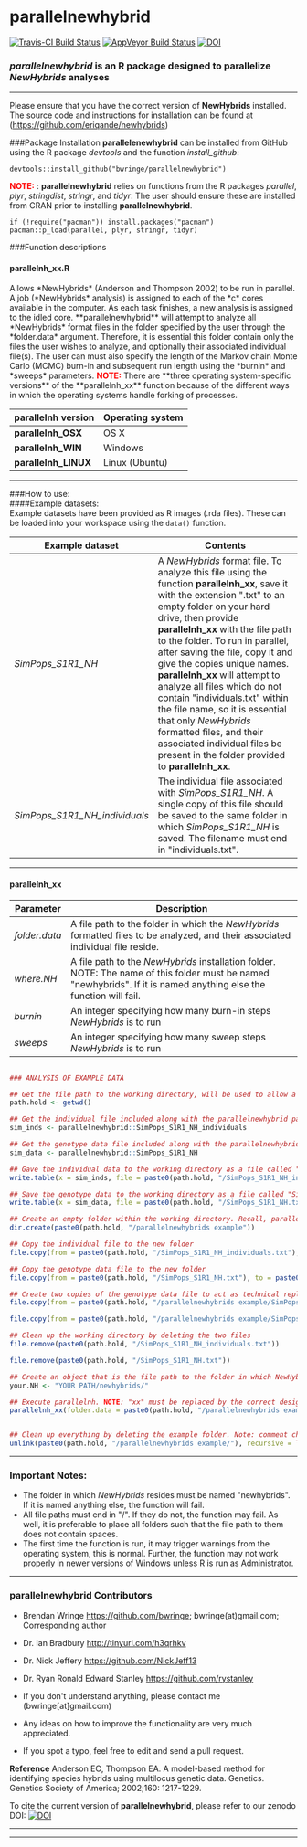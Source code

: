 # parallelnewhybrid 
[![Travis-CI Build Status](https://travis-ci.org/thierrygosselin/parallelnewhybrid.svg?branch=master)](https://travis-ci.org/thierrygosselin/parallelnewhybrid)
[![AppVeyor Build Status](https://ci.appveyor.com/api/projects/status/github/bwringe/parallelnewhybrid?branch=master&svg=true)](https://ci.appveyor.com/project/bwringe/parallelnewhybrid)
[![DOI](https://zenodo.org/badge/21962/bwringe/parallelnewhybrid.svg)](https://zenodo.org/badge/latestdoi/21962/bwringe/parallelnewhybrid)

### ***parallelnewhybrid*** is an R package designed to parallelize *NewHybrids* analyses


***  
Please ensure that you have the correct version of **NewHybrids** installed. The source code and instructions for installation can be found at (<https://github.com/eriqande/newhybrids>)


###Package Installation
**parallelenewhybrid** can be installed from GitHub using the R package *devtools* and the function *install_github*:  
```
devtools::install_github("bwringe/parallelnewhybrid")
```
<span style = "color:red"> <strong>NOTE:</strong></span> : **parallelnewhybrid** relies on functions from the R packages *parallel*, *plyr*, *stringdist*, *stringr*, and *tidyr*. The user should ensure these are installed from CRAN prior to installing **parallelnewhybrid**.
```
if (!require("pacman")) install.packages("pacman")
pacman::p_load(parallel, plyr, stringr, tidyr)
```

###Function descriptions
<h4 class="text-primary">parallelnh_xx.R</h4>
Allows *NewHybrids* (Anderson and Thompson 2002) to be run in parallel. A job (*NewHybrids* analysis) is assigned to each of the *c* cores available in the computer. As each task finishes, a new analysis is assigned to the idled core.  
**parallelnewhybrid** will attempt to analyze all *NewHybrids* format files in the folder specified by the user through the *folder.data* argument. Therefore, it is essential this folder contain only the files the user wishes to analyze, and optionally their associated individual file(s).  
The user can must also specify the length of the Markov chain Monte Carlo (MCMC) burn-in and subsequent run length using the *burnin* and *sweeps* parameters.  
<span style = "color:red"> <strong>NOTE:</strong></span> There are **three operating system-specific versions** of the **parallelnh_xx** function because of the different ways in which the operating systems handle forking of processes.  

**parallelnh version**|**Operating system**
------------|----------
**parallelnh_OSX** | OS X
**parallelnh_WIN** | Windows
**parallelnh_LINUX** | Linux (Ubuntu)

***  

###How to use:  
####Example datasets:  
Example datasets have been provided as R images (.rda files). These can be loaded into your workspace using the ``data()`` function.

**Example dataset** | **Contents**  
------------|---------------------------------------------------------------  
*SimPops\_S1R1_NH* | A *NewHybrids* format file. To analyze this file using the function **parallelnh_xx**, save it with the extension ".txt" to an empty folder on your hard drive, then provide **parallelnh_xx** with the file path to the folder. To run in parallel, after saving the file, copy it and give the copies unique names. **parallelnh_xx** will attempt to analyze all files which do not contain "individuals.txt" within the file name, so it is essential that only *NewHybrids* formatted files, and their associated individual files be present in the folder provided to **parallelnh_xx**.
*SimPops\_S1R1_NH_individuals* | The individual file associated with *SimPops\_S1R1_NH*. A single copy of this file should be saved to the same folder in which *SimPops\_S1R1_NH* is saved. The filename must end in "individuals.txt".

***  
<h4 class="text-primary">parallelnh_xx</h4>  

**Parameter** | **Description**
------------|---------------------------------------------------------------  
*folder.data*| A file path to the folder in which the *NewHybrids* formatted files to be analyzed, and their associated individual file reside.
*where.NH* | A file path to the *NewHybrids* installation folder. NOTE: The name of this folder must be named "newhybrids". If it is named anything else the function will fail.
*burnin* | An integer specifying how many burn-in steps *NewHybrids* is to run
*sweeps* | An integer specifying how many sweep steps *NewHybrids* is to run  

```r

### ANALYSIS OF EXAMPLE DATA

## Get the file path to the working directory, will be used to allow a universal example
path.hold <- getwd()

## Get the individual file included along with the parallelnewhybrid package and make it an object
sim_inds <- parallelnewhybrid::SimPops_S1R1_NH_individuals

## Get the genotype data file included along with the parallelnewhybrid package and make it an object
sim_data <- parallelnewhybrid::SimPops_S1R1_NH

## Gave the individual data to the working directory as a file called "SimPops_S1R1_NH_individuals.txt"
write.table(x = sim_inds, file = paste0(path.hold, "/SimPops_S1R1_NH_individuals.txt"), row.names = FALSE, col.names = FALSE, quote = FALSE)

## Save the genotype data to the working directory as a file called "SimPops_S1R1_NH.txt"
write.table(x = sim_data, file = paste0(path.hold, "/SimPops_S1R1_NH.txt"), row.names = FALSE, col.names = FALSE, quote = FALSE)

## Create an empty folder within the working directory. Recall, parallelnewhybrids will analyze all files within the folder it is specified, but if there are files that are not NewHybrids format, or individual files, it will fail.
dir.create(paste0(path.hold, "/parallelnewhybrids example"))

## Copy the individual file to the new folder
file.copy(from = paste0(path.hold, "/SimPops_S1R1_NH_individuals.txt"), to = paste0(path.hold, "/parallelnewhybrids example"))

## Copy the genotype data file to the new folder
file.copy(from = paste0(path.hold, "/SimPops_S1R1_NH.txt"), to = paste0(path.hold, "/parallelnewhybrids example"))

## Create two copies of the genotype data file to act as technical replicates of the NewHybrids simulation based analysis. This will also serve demonstrate the parallel capabilities of parallelnewhybrid.
file.copy(from = paste0(path.hold, "/parallelnewhybrids example/SimPops_S1R1_NH.txt"), to = paste0(path.hold, "/parallelnewhybrids example/SimPops_S1R2_NH.txt"))

file.copy(from = paste0(path.hold, "/parallelnewhybrids example/SimPops_S1R1_NH.txt"), to = paste0(path.hold, "/parallelnewhybrids example/SimPops_S2R3_NH.txt"))

## Clean up the working directory by deleting the two files
file.remove(paste0(path.hold, "/SimPops_S1R1_NH_individuals.txt"))

file.remove(paste0(path.hold, "/SimPops_S1R1_NH.txt"))

## Create an object that is the file path to the folder in which NewHybrids is installed. Note: this folder must be named "newhybrids"
your.NH <- "YOUR PATH/newhybrids/"

## Execute parallelnh. NOTE: "xx" must be replaced by the correct designation for your operating system. burnin and sweep values have been chosen for demonstration only.
parallelnh_xx(folder.data = paste0(path.hold, "/parallelnewhybrids example/"), where.NH = your.NH, burnin = 100, sweeps = 100)


## Clean up everything by deleting the example folder. Note: comment characters have been added to prevent this command being run accidently.
unlink(paste0(path.hold, "/parallelnewhybrids example/"), recursive = TRUE)


```

***  

### Important Notes:

* The folder in which *NewHybrids* resides must be named "newhybrids". If it is named anything else, the function will fail.  
* All file paths must end in "/". If they do not, the function may fail. As well, it is preferable to place all folders such that the file path to them does not contain spaces.  
* The first time the function is run, it may trigger warnings from the operating system, this is normal. Further, the function may not work properly in newer versions of Windows unless R is run as Administrator.  

***

### **parallelnewhybrid** Contributors

* Brendan Wringe <https://github.com/bwringe>; bwringe(at)gmail.com; Corresponding author  
* Dr. Ian Bradbury <http://tinyurl.com/h3qrhkv>  
* Dr. Nick Jeffery <https://github.com/NickJeff13>  
* Dr. Ryan Ronald Edward Stanley <https://github.com/rystanley> 

* If you don't understand anything, please contact me (bwringe[at]gmail.com)
* Any ideas on how to improve the functionality are very much appreciated.
* If you spot a typo, feel free to edit and send a pull request.  

**Reference**
Anderson EC, Thompson EA. A model-based method for identifying
species hybrids using multilocus genetic data.
Genetics. Genetics Society of America;
2002;160: 1217-1229.


To cite the current version of **parallelnewhybrid**, please refer to our zenodo DOI: [![DOI](https://zenodo.org/badge/21962/bwringe/parallelnewhybrid.svg)](https://zenodo.org/badge/latestdoi/21962/bwringe/parallelnewhybrid)

***
***